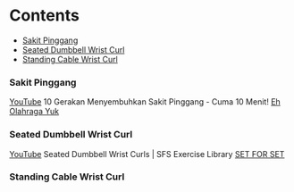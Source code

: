 
# Contents
  - [Sakit Pinggang](#sakit-pinggang)
  - [Seated Dumbbell Wrist Curl](#seated-dumbbell-wrist-curl)
  - [Standing Cable Wrist Curl](#standing-cable-wrist-curl)



### Sakit Pinggang
[YouTube](https://youtu.be/xXxEEkE2IX8) 10 Gerakan Menyembuhkan Sakit Pinggang - Cuma 10 Menit! [Eh Olahraga Yuk](https://m.youtube.com/@EhOlahragaYuk)


### Seated Dumbbell Wrist Curl
[YouTube](https://youtu.be/-Yg-A6Y4kEE) Seated Dumbbell Wrist Curls | SFS Exercise Library [SET FOR SET](https://m.youtube.com/@SETFORSET)

### Standing Cable Wrist Curl
